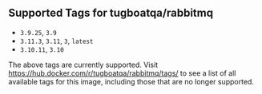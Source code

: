 ## Supported Tags for tugboatqa/rabbitmq

* `3.9.25`, `3.9`
* `3.11.3`, `3.11`, `3`, `latest`
* `3.10.11`, `3.10`

The above tags are currently supported. Visit https://hub.docker.com/r/tugboatqa/rabbitmq/tags/ to see a list of all available tags for this image, including those that are no longer supported.
